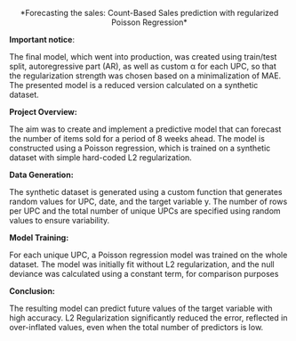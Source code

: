 <p align="center">
*Forecasting the sales: Count-Based Sales prediction with regularized Poisson Regression*

  
**Important notice**:

The final model, which went into production, was created using train/test split, autoregressive part (AR), as well as custom α for each UPC, so that the regularization strength was chosen based on a minimalization of MAE. The presented model is a reduced version calculated on a synthetic dataset.

**Project Overview:**

The aim was to create and implement a predictive model that can forecast the number of items sold for a period of 8 weeks ahead. The model is constructed using a Poisson regression, which is trained on a synthetic dataset with simple hard-coded L2 regularization. 

**Data Generation:**

The synthetic dataset is generated using a custom function that generates random values for UPC, date, and the target variable y. The number of rows per UPC and the total number of unique UPCs are specified using random values to ensure variability.

**Model Training:**

For each unique UPC, a Poisson regression model was trained on the whole dataset. The model was initially fit without L2 regularization, and the null deviance was calculated using a constant term, for comparison purposes

**Conclusion:**

The resulting model can predict future values of the target variable with high accuracy. L2 Regularization significantly reduced the error, reflected in over-inflated values, even when the total number of predictors is low.  


